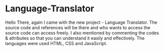 # Language-Translator
Hello There, again I came with the new project - Language Translator. The source code and references will be there and who wants to access the source code can access freely. I also mentioned by commenting the codes &amp; attributes so that you can understand it easily and effectively. The languages were used HTML, CSS and JavaScript.
